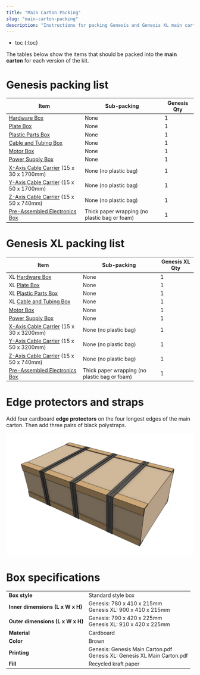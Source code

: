```yaml
---
title: "Main Carton Packing"
slug: "main-carton-packing"
description: "Instructions for packing Genesis and Genesis XL main cartons"
---
```


* toc
{:toc}

The tables below show the items that should be packed into the **main carton** for each version of the kit.

# Genesis packing list

|Item                          |Sub-packing                   |Genesis Qty                   |
|------------------------------|------------------------------|------------------------------|
|[Hardware Box](hardware-box.md)                  |None                          |1
|[Plate Box](plate-box.md)                     |None                          |1
|[Plastic Parts Box](plastic-parts-box.md)             |None                          |1
|[Cable and Tubing Box](cable-and-tubing-box.md)          |None                          |1
|[Motor Box](motor-box.md)                     |None                          |1
|[Power Supply Box](power-supply-box.md)              |None                          |1
|[X-Axis Cable Carrier](../../extras/bom/electronics-and-wiring.md#cable-carrier) (15 x 30 x 1700mm)|None (no plastic bag)         |1
|[Y-Axis Cable Carrier](../../extras/bom/electronics-and-wiring.md#cable-carrier) (15 x 50 x 1700mm)|None (no plastic bag)         |1
|[Z-Axis Cable Carrier](../../extras/bom/electronics-and-wiring.md#cable-carrier) (15 x 50 x 740mm)|None (no plastic bag)         |1
|[Pre-Assembled Electronics Box](../pre-assembly/electronics-box.md)               |Thick paper wrapping (no plastic bag or foam)|1


# Genesis XL packing list

|Item                          |Sub-packing                   |Genesis XL Qty                |
|------------------------------|------------------------------|------------------------------|
|<span class="fb-xl-sticker">XL</span> [Hardware Box](hardware-box.md)             |None                          |1
|<span class="fb-xl-sticker">XL</span> [Plate Box](plate-box.md)                |None                          |1
|<span class="fb-xl-sticker">XL</span> [Plastic Parts Box](plastic-parts-box.md)        |None                          |1
|<span class="fb-xl-sticker">XL</span> [Cable and Tubing Box](cable-and-tubing-box.md)     |None                          |1
|[Motor Box](motor-box.md)                     |None                          |1
|[Power Supply Box](power-supply-box.md)              |None                          |1
|[X-Axis Cable Carrier](../../extras/bom/electronics-and-wiring.md#cable-carrier) (15 x 30 x 3200mm)|None (no plastic bag)         |1
|[Y-Axis Cable Carrier](../../extras/bom/electronics-and-wiring.md#cable-carrier) (15 x 50 x 3200mm)|None (no plastic bag)         |1
|[Z-Axis Cable Carrier](../../extras/bom/electronics-and-wiring.md#cable-carrier) (15 x 50 x 740mm)|None (no plastic bag)         |1
|[Pre-Assembled Electronics Box](../pre-assembly/electronics-box.md)               |Thick paper wrapping (no plastic bag or foam)|1

# Edge protectors and straps
Add four cardboard **edge protectors** on the four longest edges of the main carton. Then add three pairs of black polystraps.

![main carton edge protectors and straps](_images/main_carton_edge_protectors_and_straps.png)

# Box specifications

|                              |                              |
|------------------------------|------------------------------|
|**Box style**                 |Standard style box
|**Inner dimensions (L x W x H)**|Genesis: 780 x 410 x 215mm<br>Genesis XL: 900 x 410 x 215mm
|**Outer dimensions (L x W x H)**|Genesis: 790 x 420 x 225mm<br>Genesis XL: 910 x 420 x 225mm
|**Material**                  |Cardboard
|**Color**                     |Brown
|**Printing**                  |Genesis: Genesis Main Carton.pdf<br>Genesis XL: Genesis XL Main Carton.pdf
|**Fill**                      |Recycled kraft paper

